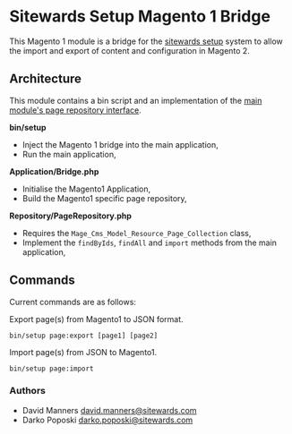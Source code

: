 # Sitewards Setup Magento 1 Bridge #

This Magento 1 module is a bridge for the [sitewards setup](https://github.com/sitewards/setup) system to allow the import and export of content and configuration in Magento 2.

## Architecture ##

This module contains a bin script and an implementation of the [main module's page repository interface](https://github.com/sitewards/setup#architecture).

**bin/setup**

* Inject the Magento 1 bridge into the main application,
* Run the main application,

**Application/Bridge.php**

* Initialise the Magento1 Application,
* Build the Magento1 specific page repository,

**Repository/PageRepository.php**

* Requires the `Mage_Cms_Model_Resource_Page_Collection` class,
* Implement the `findByIds`, `findAll` and `import` methods from the main application,

## Commands ##

Current commands are as follows:

Export page(s) from Magento1 to JSON format.

`bin/setup page:export [page1] [page2]`

Import page(s) from JSON to Magento1.

`bin/setup page:import`

### Authors ###

* David Manners <david.manners@sitewards.com>
* Darko Poposki <darko.poposki@sitewards.com>
